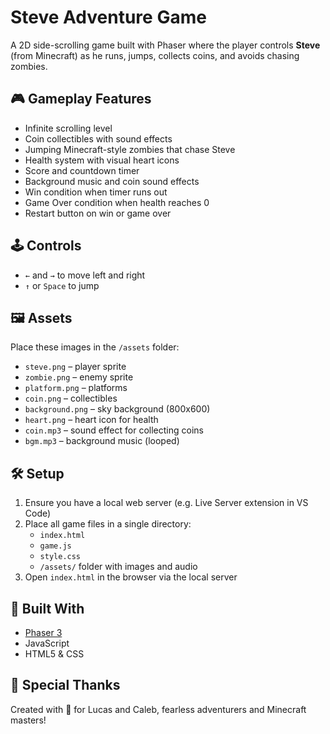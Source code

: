 # Steve Adventure Game

A 2D side-scrolling game built with Phaser where the player controls **Steve** (from Minecraft) as he runs, jumps, collects coins, and avoids chasing zombies.

## 🎮 Gameplay Features
- Infinite scrolling level
- Coin collectibles with sound effects
- Jumping Minecraft-style zombies that chase Steve
- Health system with visual heart icons
- Score and countdown timer
- Background music and coin sound effects
- Win condition when timer runs out
- Game Over condition when health reaches 0
- Restart button on win or game over

## 🕹 Controls
- `←` and `→` to move left and right
- `↑` or `Space` to jump

## 🖼 Assets
Place these images in the `/assets` folder:
- `steve.png` – player sprite
- `zombie.png` – enemy sprite
- `platform.png` – platforms
- `coin.png` – collectibles
- `background.png` – sky background (800x600)
- `heart.png` – heart icon for health
- `coin.mp3` – sound effect for collecting coins
- `bgm.mp3` – background music (looped)

## 🛠 Setup
1. Ensure you have a local web server (e.g. Live Server extension in VS Code)
2. Place all game files in a single directory:
   - `index.html`
   - `game.js`
   - `style.css`
   - `/assets/` folder with images and audio
3. Open `index.html` in the browser via the local server

## 🧱 Built With
- [Phaser 3](https://phaser.io/)
- JavaScript
- HTML5 & CSS

## 💖 Special Thanks
Created with 💖 for Lucas and Caleb, fearless adventurers and Minecraft masters!
